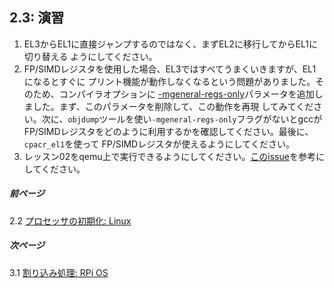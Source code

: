 ## 2.3: 演習

1. EL3からEL1に直接ジャンプするのではなく、まずEL2に移行してからEL1に切り替える
ようにしてください。
2. FP/SIMDレジスタを使用した場合、EL3ではすべてうまくいきますが、EL1になるとすぐに
プリント機能が動作しなくなるという問題がありました。そのため、コンパイラオプションに
[-mgeneral-regs-only](https://github.com/s-matyukevich/raspberry-pi-os/blob/master/src/lesson02/Makefile#L3)パラメータを追加しました。まず、このパラメータを削除して、この動作を再現
してみてください。次に、`objdump`ツールを使い`-mgeneral-regs-only`フラグがないとgccが
FP/SIMDレジスタをどのように利用するかを確認してください。最後に、`cpacr_el1`を使って
FP/SIMDレジスタが使えるようにしてください。
3. レッスン02をqemu上で実行できるようにしてください。[このissue](https://github.com/s-matyukevich/raspberry-pi-os/issues/8)を参考にしてください。

##### 前ページ

2.2 [プロセッサの初期化: Linux](../../ja/lesson02/linux.md)

##### 次ページ

3.1 [割り込み処理: RPi OS](../../ja/lesson03/rpi-os.md)
